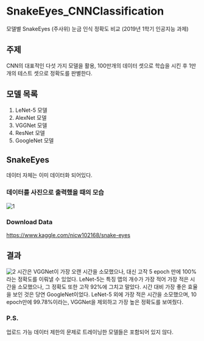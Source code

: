 # SnakeEyes_CNNClassification
모델별 SnakeEyes (주사위) 눈금 인식 정확도 비교
(2019년 1학기 인공지능 과제)

## 주제
CNN의 대표적인 다섯 가지 모델을 활용, 100만개의 데이터 셋으로 학습을 시킨 후 1만개의 테스트 셋으로 정확도를 판별한다.

## 모델 목록
1. LeNet-5 모델
2. AlexNet 모델
3. VGGNet 모델
4. ResNet 모델
5. GoogleNet 모델

## SnakeEyes
데이터 자체는 이미 데이터화 되어있다.
### 데이터를 사진으로 출력했을 때의 모습
![1](https://user-images.githubusercontent.com/51351974/71309220-cafc5080-2448-11ea-9ff6-d0a3ab45e94e.jpg)

### Download Data
https://www.kaggle.com/nicw102168/snake-eyes

## 결과
![2](https://user-images.githubusercontent.com/51351974/71309221-cafc5080-2448-11ea-8728-966fe15ab673.jpg)
시간은 VGGNet이 가장 오랜 시간을 소모했으나, 대신 고작 5 epoch 만에 100%라는 정확도를 이뤄낼 수 있었다.
LeNet-5는 특징 맵의 개수가 가장 적어 가장 적은 시간을 소모했으나, 그 정확도 또한 고작 92%에 그치고 말았다.
시간 대비 가장 좋은 효율을 보인 것은 당연 GoogleNet이었다. LeNet-5 외에 가장 적은 시간을 소모했으며, 10 epoch만에 99.78%이라는, VGGNet을 제외하고 가장 높은 정확도를 보여줬다.

### P.S.
업로드 가능 데이터 제한의 문제로 트레이닝한 모델들은 포함되어 있지 않다.
